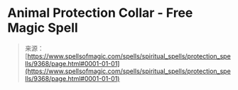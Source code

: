<!--yml
category: 未分类
date: 2024-06-12 18:45:29
-->

# Animal Protection Collar - Free Magic Spell

> 来源：[https://www.spellsofmagic.com/spells/spiritual_spells/protection_spells/9368/page.html#0001-01-01](https://www.spellsofmagic.com/spells/spiritual_spells/protection_spells/9368/page.html#0001-01-01)